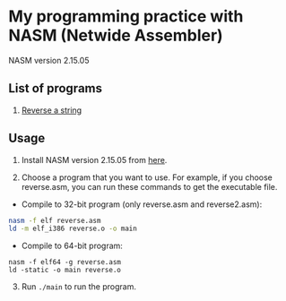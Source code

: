 # My programming practice with NASM (Netwide Assembler)

NASM version 2.15.05

## List of programs

1. [Reverse a string](./reverse.asm)

## Usage
1. Install NASM version 2.15.05 from [here](https://www.nasm.us/).

2. Choose a program that you want to use. For example, if you choose reverse.asm, you can run these commands to get the executable file.

- Compile to 32-bit program (only reverse.asm and reverse2.asm):
```bash
nasm -f elf reverse.asm
ld -m elf_i386 reverse.o -o main
```

- Compile to 64-bit program:
```
nasm -f elf64 -g reverse.asm
ld -static -o main reverse.o
```

3. Run ```./main``` to run the program.